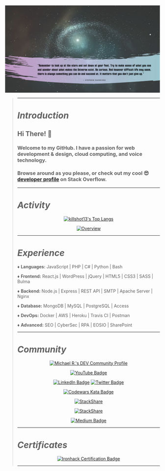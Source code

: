 [![Michael's GitHub Banner](./assets/github_banner.svg)](https://dev.to/killshot13)
>
>---
>
># _*Introduction*_
>
>## Hi There! 👋
>
>### Welcome to my GitHub. I have a passion for web development & design, cloud computing, and voice technology.
>
>### Browse around as you please, or check out my cool 😎 [developer profile](https://stackoverflow.com/story/killshot13) on Stack Overflow.
>
>---
>
># _*Activity*_
>
><p align=center
>
>[![killshot13's Top Langs](https://github-readme-stats.vercel.app/api/top-langs/?username=killshot13&layout=compact&theme=tokyonight&langs_count=6)](https://github.com/killshot13/github-readme-stats)
>
><p align=center
>
>[![Overview](https://github-readme-stats.vercel.app/api?username=killshot13&custom_title=Overview&include_all_commits=true&count_private=true&show_icons=true&theme=tokyonight)](https://github.com/anuraghazra/github-readme-stats)
>
>---
>
># _*Experience*_
>
>♦ **Languages:** JavaScript | PHP | C# | Python | Bash
>
>♦ **Frontend:** React.js | WordPress | jQuery | HTML5 | CSS3 | SASS | Bulma
>
>♦ **Backend:** Node.js | Express | REST API | SMTP | Apache Server | Nginx
>
>♦ **Database:** MongoDB | MySQL | PostgreSQL | Access
>
>♦ **DevOps:** Docker | AWS | Heroku | Travis CI | Postman
>
>♦ **Advanced:** SEO | CyberSec | RPA | EOSIO | SharePoint
>
>---
>
># _*Community*_
>
><p align=center
>
><a href="https://dev.to/killshot13"><img src="https://d2fltix0v2e0sb.cloudfront.net/dev-badge.svg" alt="Michael R.'s DEV Community Profile" height="50" width="50" color="BAEDA5"></a>
><p align=center
>
>[![YouTube Badge](https://img.shields.io/badge/YouTube-informational?style=for-the-badge&logo=youtube&logoColor=white&color=FF0000)](https://www.linkedin.com/in/dmrehnert)
><p align=center
>
>[![LinkedIn Badge](https://img.shields.io/badge/LinkedIn-informational?style=for-the-badge&logo=linkedin&logoColor=white&color=0D76A8)](https://www.linkedin.com/in/dmrehnert)
>[![Twitter Badge](https://img.shields.io/badge/Twitter-informational?style=for-the-badge&logo=twitter&logoColor=white&color=1CA2F1)](https://twitter.com/@killsh0t13)
><p align=center
>
>[![Codewars Kata Badge](https://www.codewars.com/users/killshot13/badges/small)](https://www.codewars.com/users/killshot13)
><p align=center
>
>[![StackShare](http://img.shields.io/badge/professional-stack-f98c19.svg?&style=for-the-badge)](https://stackshare.io/safe-this-home-llc/main-site-stack)
><p align=center
>
>[![StackShare](http://img.shields.io/badge/personal-stack-17b9b0.svg?style=for-the-badge)](https://stackshare.io/killshot13/personal-stack)
><p align=center
>
>[![Medium Badge](https://img.shields.io/badge/Medium-informational?style=for-the-badge&logo=Medium&logoColor=white&color=000000)](https://medium.com/@sth13)
>
>---
>
># _*Certificates*_
>
><p align=center
>
>[![Ironhack Certification Badge](https://api.accredible.com/v1/frontend/credential_website_embed_image/badge/21766030)](https://www.credential.net/5c1026d8-e612-4bc5-8cf4-823935963271)
>
>---
